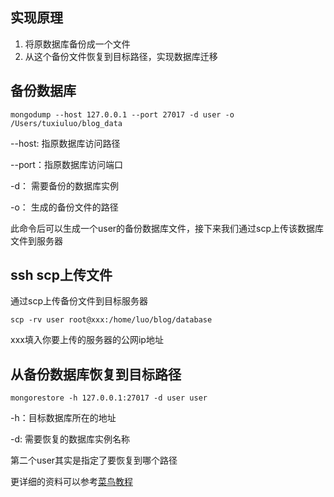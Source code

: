 ## 实现原理

1. 将原数据库备份成一个文件
2. 从这个备份文件恢复到目标路径，实现数据库迁移

## 备份数据库

```
mongodump --host 127.0.0.1 --port 27017 -d user -o /Users/tuxiuluo/blog_data
```

--host: 指原数据库访问路径

--port：指原数据库访问端口

-d： 需要备份的数据库实例

-o： 生成的备份文件的路径

此命令后可以生成一个user的备份数据库文件，接下来我们通过scp上传该数据库文件到服务器

## ssh scp上传文件

通过scp上传备份文件到目标服务器

```
scp -rv user root@xxx:/home/luo/blog/database
```

xxx填入你要上传的服务器的公网ip地址

## 从备份数据库恢复到目标路径

```
mongorestore -h 127.0.0.1:27017 -d user user
```

-h：目标数据库所在的地址

-d: 需要恢复的数据库实例名称

第二个user其实是指定了要恢复到哪个路径


更详细的资料可以参考[菜鸟教程](https://www.runoob.com/mongodb/mongodb-mongodump-mongorestore.html)
